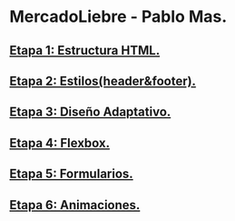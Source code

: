 # MercadoLiebre - Pablo Mas.

## [Etapa 1: Estructura HTML.](https://github.com/PabloMas060/mercadoLiebre/tree/ML-1-estructura)
## [Etapa 2: Estilos(header&footer).](https://github.com/PabloMas060/mercadoLiebre/tree/ML-2-estilos)
## [Etapa 3: Diseño Adaptativo.](https://github.com/PabloMas060/mercadoLiebre/tree/ML-3-dise%C3%B1oAdaptativo)
## [Etapa 4: Flexbox.](https://github.com/PabloMas060/mercadoLiebre/tree/ML-4-flexbox)
## [Etapa 5: Formularios.](https://github.com/PabloMas060/mercadoLiebre/tree/ML-5-forms)
## [Etapa 6: Animaciones.](https://github.com/PabloMas060/mercadoLiebre/tree/ML-6-animations)
